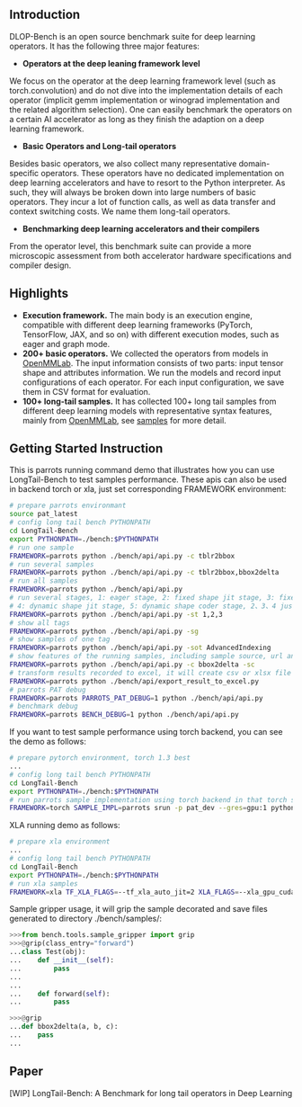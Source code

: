 ## Introduction

DLOP-Bench is an open source benchmark suite for deep learning operators. It has the following three major features:

- **Operators at the deep leaning framework level**


We focus on the operator at the deep learning framework level (such as torch.convolution) and do not dive into the implementation details of each operator (implicit gemm implementation or winograd implementation and the related algorithm selection). One can easily benchmark the operators on a certain AI accelerator as long as they finish the adaption on a deep learning framework.

- **Basic Operators and Long-tail operators**


Besides basic operators, we also collect many representative domain-specific operators. These operators have no dedicated implementation on deep learning accelerators and have to resort to the Python interpreter. As such, they will always be broken down into large numbers of basic operators. They incur a lot of function calls, as well as data transfer and context switching costs. We name them long-tail operators.

- **Benchmarking deep learning accelerators and their compilers**


From the operator level, this benchmark suite can provide a more microscopic assessment from both accelerator hardware specifications and compiler design.

## Highlights

- **Execution framework.** The main body is an execution engine, compatible with different deep learning frameworks (PyTorch, TensorFlow, JAX, and so on) with different execution modes, such as eager and graph mode.
- **200+ basic operators.** We collected the operators from models in [OpenMMLab](https://github.com/open-mmlab). The input information consists of two parts: input tensor shape and attributes information. We run the models and record input configurations of each operator. For each input configuration, we save them in CSV format for evaluation.
- **100+ long-tail samples.** It has collected 100+ long tail samples from different deep learning models with representative syntax features, mainly from [OpenMMLab](https://github.com/open-mmlab), see [samples](bench/samples/README.md) for more detail.

## Getting Started Instruction

This is parrots running command demo that illustrates how you can use LongTail-Bench to test samples performance. These apis can also be used in backend torch or xla, just set corresponding FRAMEWORK environment:

```bash
# prepare parrots environmant
source pat_latest
# config long tail bench PYTHONPATH
cd LongTail-Bench
export PYTHONPATH=./bench:$PYTHONPATH
# run one sample
FRAMEWORK=parrots python ./bench/api/api.py -c tblr2bbox
# run several samples
FRAMEWORK=parrots python ./bench/api/api.py -c tblr2bbox,bbox2delta
# run all samples
FRAMEWORK=parrots python ./bench/api/api.py
# run several stages, 1: eager stage, 2: fixed shape jit stage, 3: fixed shape coder stage,
# 4: dynamic shape jit stage, 5: dynamic shape coder stage, 2、3、4 just for parrots compiler
FRAMEWORK=parrots python ./bench/api/api.py -st 1,2,3
# show all tags
FRAMEWORK=parrots python ./bench/api/api.py -sg
# show samples of one tag
FRAMEWORK=parrots python ./bench/api/api.py -sot AdvancedIndexing
# show features of the running samples, including sample source, url and semantic tags
FRAMEWORK=parrots python ./bench/api/api.py -c bbox2delta -sc
# transform results recorded to excel, it will create csv or xlsx file in directory ./bench/results/
FRAMEWORK=parrots python ./bench/api/export_result_to_excel.py
# parrots PAT debug
FRAMEWORK=parrots PARROTS_PAT_DEBUG=1 python ./bench/api/api.py
# benchmark debug
FRAMEWORK=parrots BENCH_DEBUG=1 python ./bench/api/api.py

```

If you want to test sample performance using torch backend, you can see the demo as follows:

```bash
# prepare pytorch environment, torch 1.3 best
...
# config long tail bench PYTHONPATH
cd LongTail-Bench
export PYTHONPATH=./bench:$PYTHONPATH
# run parrots sample implementation using torch backend in that torch samples implementation are equal to parrots' nearly
FRAMEWORK=torch SAMPLE_IMPL=parrots srun -p pat_dev --gres=gpu:1 python ./bench/api/api.py -st 1
```

XLA running demo as follows:

```bash
# prepare xla environment
...
# config long tail bench PYTHONPATH
cd LongTail-Bench
export PYTHONPATH=./bench:$PYTHONPATH
# run xla samples
FRAMEWORK=xla TF_XLA_FLAGS=--tf_xla_auto_jit=2 XLA_FLAGS=--xla_gpu_cuda_data_dir=.../cuda-10.1 python ./bench/api/api.py -st 1
```

Sample gripper usage, it will grip the sample decorated and save files generated to directory ./bench/samples/:

```python
>>>from bench.tools.sample_gripper import grip
>>>@grip(class_entry="forward")
...class Test(obj):
...    def __init__(self):
...        pass
...
...
...    def forward(self):
...        pass

>>>@grip
...def bbox2delta(a, b, c):
...    pass
...
```

## Paper

[WIP] LongTail-Bench: A Benchmark for long tail operators in Deep Learning
